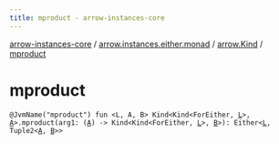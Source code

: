 ```yaml
---
title: mproduct - arrow-instances-core
---
```


[arrow-instances-core](../../index.html) / [arrow.instances.either.monad](../index.html) / [arrow.Kind](index.html) / [mproduct](./mproduct.html)

# mproduct

`@JvmName("mproduct") fun <L, A, B> Kind<Kind<ForEither, `[`L`](mproduct.html#L)`>, `[`A`](mproduct.html#A)`>.mproduct(arg1: (`[`A`](mproduct.html#A)`) -> Kind<Kind<ForEither, `[`L`](mproduct.html#L)`>, `[`B`](mproduct.html#B)`>): Either<`[`L`](mproduct.html#L)`, Tuple2<`[`A`](mproduct.html#A)`, `[`B`](mproduct.html#B)`>>`